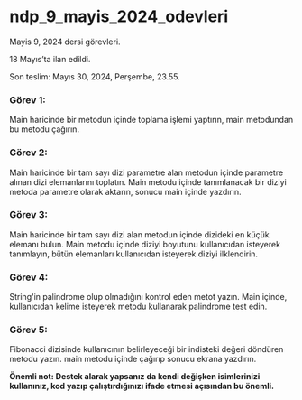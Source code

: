 # ndp_9_mayis_2024_odevleri

Mayis 9, 2024 dersi görevleri.

18 Mayıs’ta ilan edildi.

Son teslim: Mayıs 30, 2024, Perşembe, 23.55.

### Görev 1:
Main haricinde bir metodun içinde toplama işlemi yaptırın, main metodundan bu metodu çağırın.

### Görev 2:
Main haricinde bir tam sayı dizi parametre alan metodun içinde parametre alınan dizi elemanlarını toplatın. Main metodu içinde tanımlanacak bir diziyi metoda parametre olarak aktarın, sonucu main içinde yazdırın.

### Görev 3:
Main haricinde bir tam sayı dizi alan metodun içinde dizideki en küçük elemanı bulun. Main metodu içinde diziyi boyutunu kullanıcıdan isteyerek tanımlayın, bütün elemanları kullanıcıdan isteyerek diziyi ilklendirin.

### Görev 4:
String'in palindrome olup olmadığını kontrol eden metot yazın. Main içinde, kullanıcıdan kelime isteyerek metodu kullanarak palindrome test edin.

### Görev 5:

Fibonacci dizisinde kullanıcının belirleyeceği bir indisteki değeri döndüren metodu yazın. main metodu içinde çağırıp sonucu ekrana yazdırın.

**Önemli not: Destek alarak yapsanız da kendi değişken isimlerinizi kullanınız, kod yazıp çalıştırdığınızı ifade etmesi açısından bu önemli.**
